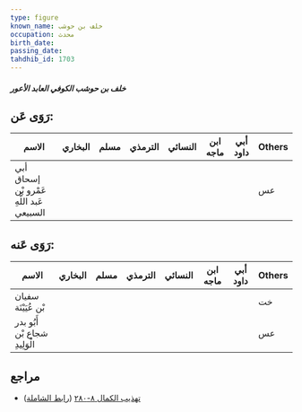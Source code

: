 ```yaml
---
type: figure
known_name: خلف بن حوشب
occupation: محدث
birth_date:
passing_date:
tahdhib_id: 1703
---
```

##### خلف بن حوشب الكوفي العابد الأعور

## رَوَى عَن:
| الاسم                                     | البخاري | مسلم | الترمذي | النسائي | ابن ماجه | أبي داود | Others |
| ----------------------------------------- | ------- | ---- | ------- | ------- | -------- | -------- | ------ |
| أبي إسحاق عَمْرو بْن عَبد اللَّهِ السبيعي |         |      |         |         |          |          | عس     |
## رَوَى عَنه:
| الاسم                         | البخاري | مسلم | الترمذي | النسائي | ابن ماجه | أبي داود | Others |
| ----------------------------- | ------- | ---- | ------- | ------- | -------- | -------- | ------ |
| سفيان بْن عُيَيْنَة           |         |      |         |         |          |          | خت     |
| أَبُو بدر شجاع بْن الْوَلِيدِ |         |      |         |         |          |          | عس     |
## مراجع
- [تهذيب الكمال ٨-٢٨٠](obsidian://open?vault=Tahdhib-al-Kamal&file=Figures/١٧٠٣-خلف%20بن%20حوشب%20الكوفي%20العابد%20الأعور) ([رابط الشاملة](https://shamela.ws/book/3722/3991))